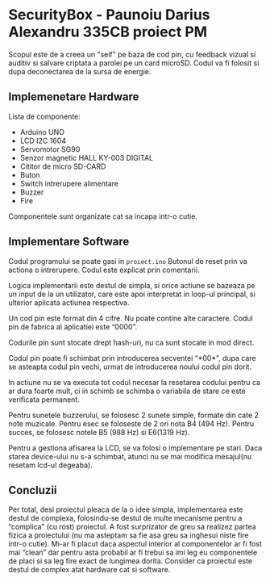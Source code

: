 # SecurityBox - Paunoiu Darius Alexandru 335CB proiect PM

Scopul este de a creea un "seif" pe baza de cod pin, cu feedback vizual si
auditiv si salvare criptata a parolei pe un card microSD. Codul va fi folosit si
dupa deconectarea de la sursa de energie.

## Implemenetare Hardware

Lista de componente:
- Arduino UNO
- LCD I2C 1604
- Servomotor SG90
- Senzor magnetic HALL KY-003 DIGITAL
- Cititor de micro SD-CARD
- Buton
- Switch intrerupere alimentare
- Buzzer
- Fire

Componentele sunt organizate cat sa incapa intr-o cutie.

## Implementare Software

Codul programului se poate gasi in `proiect.ino` Butonul de reset prin va
actiona o intrerupere. Codul este explicat prin comentarii.

Logica implementarii este destul de simpla, si orice actiune se bazeaza pe un
input de la un utilizator, care este apoi interpretat in loop-ul principal, si
ulterior aplicata actiunea respectiva.

Un cod pin este format din 4 cifre. Nu poate contine alte caractere. Codul pin
de fabrica al aplicatiei este “0000”.

Codurile pin sunt stocate drept hash-uri, nu ca sunt stocate in mod direct.

Codul pin poate fi schimbat prin introducerea secventei “\*00\*”, dupa care se
asteapta codul pin vechi, urmat de introducerea noului codul pin dorit.

In actiune nu se va executa tot codul necesar la resetarea codului pentru ca ar
dura foarte mult, ci in schimb se schimba o variabila de stare ce este
verificata permanent.

Pentru sunetele buzzerului, se folosesc 2 sunete simple, formate din cate 2 note
muzicale. Pentru esec se foloseste de 2 ori nota B4 (494 Hz). Pentru succes, se
folosesc notele B5 (988 Hz) si E6(1319 Hz).

Pentru a gestiona afisarea la LCD, se va folosi o implementare pe stari. Daca
starea device-ului nu s-a schimbat, atunci nu se mai modifica mesajul(nu resetam
lcd-ul degeaba).

## Concluzii

Per total, desi proiectul pleaca de la o idee simpla, implementarea este destul
de complexa, folosindu-se destul de multe mecanisme pentru a “complica” (cu
rost) proiectul. A fost surprizator de greu sa realizez partea fizica a
proiectului (nu ma asteptam sa fie asa greu sa inghesui niste fire intr-o
cutie). Mi-ar fi placut daca aspectul interior al componentelor ar fi fost mai
“clean” dar pentru asta probabil ar fi trebui sa imi leg eu componentele de
placi si sa leg fire exact de lungimea dorita. Consider ca proiectul este destul
de complex atat hardware cat si software.